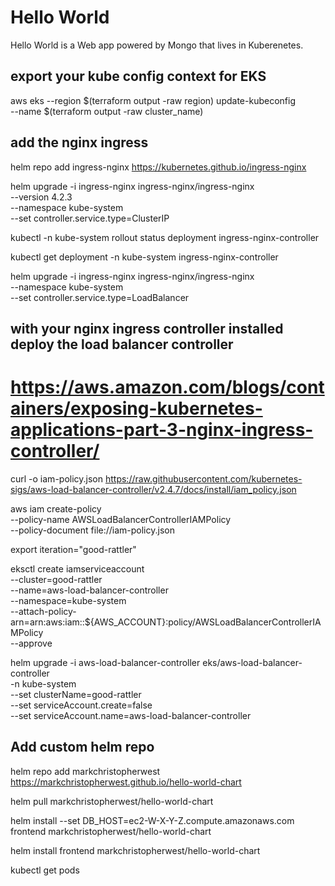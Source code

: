 # Hello World

Hello World is a Web app powered by Mongo that lives in Kuberenetes.


## export your kube config context for EKS
aws eks --region $(terraform output -raw region) update-kubeconfig \
    --name $(terraform output -raw cluster_name)


## add the nginx ingress
helm repo add ingress-nginx https://kubernetes.github.io/ingress-nginx

helm upgrade -i ingress-nginx ingress-nginx/ingress-nginx \
    --version 4.2.3 \
    --namespace kube-system \
    --set controller.service.type=ClusterIP

kubectl -n kube-system rollout status deployment ingress-nginx-controller

kubectl get deployment -n kube-system ingress-nginx-controller

helm upgrade -i ingress-nginx ingress-nginx/ingress-nginx \
    --namespace kube-system \
    --set controller.service.type=LoadBalancer

## with your nginx ingress controller installed deploy the load balancer controller


# https://aws.amazon.com/blogs/containers/exposing-kubernetes-applications-part-3-nginx-ingress-controller/


curl -o iam-policy.json https://raw.githubusercontent.com/kubernetes-sigs/aws-load-balancer-controller/v2.4.7/docs/install/iam_policy.json  


aws iam create-policy \
    --policy-name AWSLoadBalancerControllerIAMPolicy \
    --policy-document file://iam-policy.json

export iteration="good-rattler"

eksctl create iamserviceaccount \
    --cluster=good-rattler \
    --name=aws-load-balancer-controller \
    --namespace=kube-system \
    --attach-policy-arn=arn:aws:iam::${AWS_ACCOUNT}:policy/AWSLoadBalancerControllerIAMPolicy \
    --approve



helm upgrade -i aws-load-balancer-controller eks/aws-load-balancer-controller \
    -n kube-system \
    --set clusterName=good-rattler \
    --set serviceAccount.create=false \
    --set serviceAccount.name=aws-load-balancer-controller

## Add custom helm repo
helm repo add markchristopherwest https://markchristopherwest.github.io/hello-world-chart

helm pull markchristopherwest/hello-world-chart

helm install --set DB_HOST=ec2-W-X-Y-Z.compute.amazonaws.com frontend markchristopherwest/hello-world-chart

helm install frontend markchristopherwest/hello-world-chart

kubectl get pods


